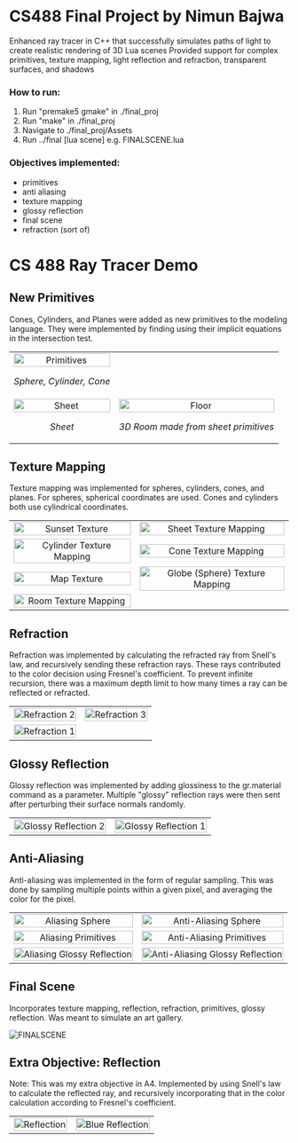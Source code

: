 # CS488 Final Project by Nimun Bajwa

Enhanced ray tracer in C++ that successfully simulates paths of light to create realistic rendering of 3D Lua scenes
Provided support for complex primitives, texture mapping, light reflection and refraction, transparent surfaces, and shadows

### How to run:

1. Run "premake5 gmake" in ./final_proj
2. Run "make" in ./final_proj
3. Navigate to ./final_proj/Assets
4. Run ../final [lua scene]
    e.g. FINALSCENE.lua

### Objectives implemented:
- primitives
- anti aliasing
- texture mapping
- glossy reflection
- final scene
- refraction (sort of)

# CS 488 Ray Tracer Demo

## New Primitives
Cones, Cylinders, and Planes were added as new primitives to the modeling language. They were implemented by finding using their implicit equations in the intersection test.

<table>
  <tr>
    <td align="center">
      <img src="demoPics/Primitives/primitives.png" alt="Primitives" style="width: 100%;">
      <p align="center"><i>Sphere, Cylinder, Cone</i></p>
    </td>
  </tr>
  <tr>
    <td align="center">
      <img src="demoPics/Primitives/sheet.png" alt="Sheet" style="width: 100%;">
      <p align="center"><i>Sheet</i></p>
    </td>
    <td align="center">
      <img src="demoPics/Primitives/floor.png" alt="Floor" style="width: 100%;">
      <p align="center"><i>3D Room made from sheet primitives</i></p>
    </td>
  </tr>
</table>

## Texture Mapping
Texture mapping was implemented for spheres, cylinders, cones, and planes. For spheres, spherical coordinates are used. Cones and cylinders both use cylindrical coordinates.

<table>
  <tr>
    <td align="center">
      <img src="demoPics/TextureMapping/sunset.png" alt="Sunset Texture" style="width: 100%;">
    </td>
    <td align="center">
      <img src="demoPics/TextureMapping/sheetTM.png" alt="Sheet Texture Mapping" style="width: 100%;">
    </td>
  </tr>
  <tr>
    <td align="center">
      <img src="demoPics/TextureMapping/cylinderTM.png" alt="Cylinder Texture Mapping" style="width: 100%;">
    </td>
    <td align="center">
      <img src="demoPics/TextureMapping/coneTM.png" alt="Cone Texture Mapping" style="width: 100%;">
    </td>
  </tr>
  <tr>
    <td align="center">
      <img src="demoPics/TextureMapping/map.png" alt="Map Texture" style="width: 100%;">
    </td>
    <td align="center">
      <img src="demoPics/TextureMapping/sphereTM.png" alt="Globe (Sphere) Texture Mapping" style="width: 100%;">
    </td>
  </tr>
  <tr>
    <td align="center">
      <img src="demoPics/TextureMapping/floorTM.png" alt="Room Texture Mapping" style="width: 100%;">
    </td>
  </tr>
</table>

## Refraction
Refraction was implemented by calculating the refracted ray from Snell's law, and recursively sending these refraction rays. These rays contributed to the color decision using Fresnel's coefficient. To prevent infinite recursion, there was a maximum depth limit to how many times a ray can be reflected or refracted.

<table>
   <tr>
    <td align="center">
      <img src="demoPics/Refraction/refraction.png" alt="Refraction 2" style="width: 100%;">
    </td>
    <td align="center">
      <img src="demoPics/Refraction/refractionOld.png" alt="Refraction 3" style="width: 100%;">
    </td>
  </tr>
  <tr>
    <td align="center">
      <img src="demoPics/Refraction/floorRefraction.png" alt="Refraction 1" style="width: 100%;">
    </td>
  </tr>
</table>

## Glossy Reflection
Glossy reflection was implemented by adding glossiness to the gr.material command as a parameter. Multiple "glossy" reflection rays were then sent after perturbing their surface normals randomly.

<table>
  <tr>
    <td align="center">
      <img src="demoPics/GlossyReflection/glossyReflection1.png" alt="Glossy Reflection 2" style="width: 100%;">
    </td>
    <td align="center">
      <img src="demoPics/GlossyReflection/glossyReflection2.png" alt="Glossy Reflection 1" style="width: 100%;">
    </td>
  </tr>
</table>

## Anti-Aliasing
Anti-aliasing was implemented in the form of regular sampling. This was done by sampling multiple points within a given pixel, and averaging the color for the pixel.

<table>
  <tr>
    <td align="center">
      <img src="demoPics/AntiAliasing/sphereTM.png" alt="Aliasing Sphere" style="width: 100%;">
    </td>
    <td align="center">
      <img src="demoPics/AntiAliasing/sphereTM2.png" alt="Anti-Aliasing Sphere" style="width: 100%;">
    </td>
  </tr>
  <tr>
    <td align="center">
      <img src="demoPics/AntiAliasing/primitives.png" alt="Aliasing Primitives" style="width: 100%;">
    </td>
    <td align="center">
      <img src="demoPics/AntiAliasing/primitives2.png" alt="Anti-Aliasing Primitives" style="width: 100%;">
    </td>
  </tr>
  <tr>
    <td align="center">
      <img src="demoPics/AntiAliasing/glossyReflection.png" alt="Aliasing Glossy Reflection" style="width: 100%;">
    </td>
    <td align="center">
      <img src="demoPics/AntiAliasing/glossyReflection2.png" alt="Anti-Aliasing Glossy Reflection" style="width: 100%;">
    </td>
  </tr>
</table>

## Final Scene
Incorporates texture mapping, reflection, refraction, primitives, glossy reflection. Was meant to simulate an art gallery.

![FINALSCENE](demoPics/FinalScene/FINALSCENE.png)

## Extra Objective: Reflection
Note: This was my extra objective in A4.
Implemented by using Snell's law to calculate the reflected ray, and recursively incorporating that in the color calculation according to Fresnel's coefficient.

<table>
  <tr>
    <td align="center">
      <img src="demoPics/Reflection/reflection.png" alt="Reflection" style="width: 100%;">
    </td>
    <td align="center">
      <img src="demoPics/Reflection/blueReflection.png" alt="Blue Reflection" style="width: 100%;">
    </td>
  </tr>
</table>
